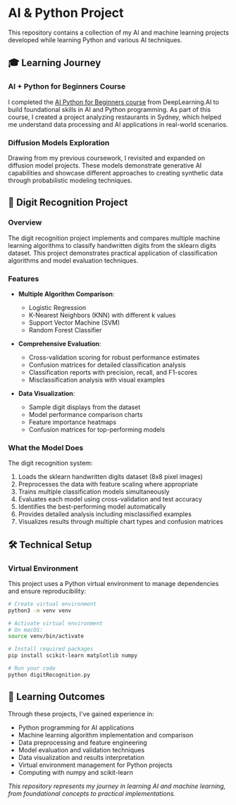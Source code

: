 # AI & Python Project

This repository contains a collection of my AI and machine learning projects developed while learning Python and various AI techniques.

## 🎓 Learning Journey

### AI + Python for Beginners Course
I completed the [AI Python for Beginners course](https://learn.deeplearning.ai/courses/ai-python-for-beginners/lesson/z57gn/introduction) from DeepLearning.AI to build foundational skills in AI and Python programming. As part of this course, I created a project analyzing restaurants in Sydney, which helped me understand data processing and AI applications in real-world scenarios.

### Diffusion Models Exploration
Drawing from my previous coursework, I revisited and expanded on diffusion model projects. These models demonstrate generative AI capabilities and showcase different approaches to creating synthetic data through probabilistic modeling techniques.

## 🔢 Digit Recognition Project

### Overview
The digit recognition project implements and compares multiple machine learning algorithms to classify handwritten digits from the sklearn digits dataset. This project demonstrates practical application of classification algorithms and model evaluation techniques.

### Features
- **Multiple Algorithm Comparison**: 
  - Logistic Regression
  - K-Nearest Neighbors (KNN) with different k values
  - Support Vector Machine (SVM)
  - Random Forest Classifier

- **Comprehensive Evaluation**:
  - Cross-validation scoring for robust performance estimates
  - Confusion matrices for detailed classification analysis
  - Classification reports with precision, recall, and F1-scores
  - Misclassification analysis with visual examples

- **Data Visualization**:
  - Sample digit displays from the dataset
  - Model performance comparison charts
  - Feature importance heatmaps
  - Confusion matrices for top-performing models

### What the Model Does
The digit recognition system:
1. Loads the sklearn handwritten digits dataset (8x8 pixel images)
2. Preprocesses the data with feature scaling where appropriate
3. Trains multiple classification models simultaneously
4. Evaluates each model using cross-validation and test accuracy
5. Identifies the best-performing model automatically
6. Provides detailed analysis including misclassified examples
7. Visualizes results through multiple chart types and confusion matrices

## 🛠️ Technical Setup

### Virtual Environment
This project uses a Python virtual environment to manage dependencies and ensure reproducibility:

```bash
# Create virtual environment
python3 -m venv venv    

# Activate virtual environment
# On macOS:
source venv/bin/activate  

# Install required packages
pip install scikit-learn matplotlib numpy

# Run your code
python digitRecognition.py
```

## 🎯 Learning Outcomes
Through these projects, I've gained experience in:
- Python programming for AI applications
- Machine learning algorithm implementation and comparison
- Data preprocessing and feature engineering
- Model evaluation and validation techniques
- Data visualization and results interpretation
- Virtual environment management for Python projects
- Computing with numpy and scikit-learn

*This repository represents my journey in learning AI and machine learning, from foundational concepts to practical implementations.*
